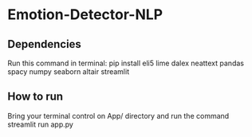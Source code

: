 # Emotion-Detector-NLP
## Dependencies
Run this command in terminal:
pip install eli5 lime dalex neattext pandas spacy numpy seaborn altair streamlit
## How to run
Bring your terminal control on App/ directory
and run the command
streamlit run app.py
